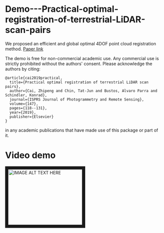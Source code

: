 # Demo---Practical-optimal-registration-of-terrestrial-LiDAR-scan-pairs

We proposed an efficient and global optimal 4DOF point cloud registration method. [Paper link](https://www.sciencedirect.com/science/article/pii/S0924271618303125?via%3Dihub) 

The demo is free for non-commercial academic use. Any commercial use is strictly 
prohibited without the authors' consent. Please acknowledge the authors by citing:

```
@article{cai2019practical,
  title={Practical optimal registration of terrestrial LiDAR scan pairs},
  author={Cai, Zhipeng and Chin, Tat-Jun and Bustos, Alvaro Parra and Schindler, Konrad},
  journal={ISPRS Journal of Photogrammetry and Remote Sensing},
  volume={147},
  pages={118--131},
  year={2019},
  publisher={Elsevier}
}
```
in any academic publications that have made use of this package or part of it.


Video demo
===========

<a href="https://www.youtube.com/watch?v=MKzSN4bbs1o&feature=youtu.be" target="_blank"><img src="http://img.youtube.com/vi/YOUTUBE_VIDEO_ID_HERE/0.jpg" 
alt="IMAGE ALT TEXT HERE" width="240" height="180" border="10" /></a>
